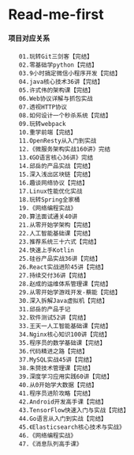 # Read-me-first

#### 项目对应关系

       01.玩转Git三剑客【完结】
       02.零基础学python【完结】
       03.9小时搞定微信小程序开发【完结】
       04.java核心技术36讲【完结】
       05.许式伟的架构课【完结】
       06.Web协议详解与抓包实战
       07.透视HTTP协议
       08.如何设计一个秒杀系统【完结】
       09.玩转webpack
       10.重学前端【完结】
       11.OpenResty从入门到实战
       12.《微服务架构实战160讲》完结
       13.《GO语言核心36讲》完结
       14.邱岳的产品实战【完结】
       15.深入浅出区块链【完结】
       16.趣谈网络协议【完结】
       17.Linux性能优化实战
       18.玩转Spring全家桶
       19.《网络编程实战》
       20.算法面试通关40讲
       21.从零开始学架构【完结】
       22.人工智能基础课【完结】
       23.推荐系统三十六式【完结】
       24.快速上手Kotlin
       25.硅谷产品实战36讲【完结】
       26.React实战进阶45讲【完结】
       27.持续交付36讲【完结】
       28.赵成的运维体系管理课【完结】
       29.从零开始学游戏开发-蔡能【完结】
       30.深入拆解Java虚拟机【完结】
       31.邱岳的产品手记
       32.软件测试52讲【完结】
       33.王天一人工智能基础课【完结】
       34.Nginx核心知识100讲【完结】
       35.程序员的数学基础课【完结】
       36.代码精进之路【完结】
       37.MySQL实战45讲【完结】
       38.朱赟技术管理课【完结】
       39.深度学习应用实践60讲【完结】
       40.从0开始学大数据【完结】
       41.程序员进阶攻略【完结】
       42.Android开发高手课【完结】
       43.TensorFlow快速入门与实战【完结】
       44.Go语言从入门到实战【完结】
       45.《Elasticsearch核心技术与实战》
       46.《网络编程实战》
       47.《消息队列高手课》
